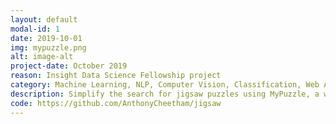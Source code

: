 ```yaml
---
layout: default
modal-id: 1
date: 2019-10-01
img: mypuzzle.png
alt: image-alt
project-date: October 2019
reason: Insight Data Science Fellowship project
category: Machine Learning, NLP, Computer Vision, Classification, Web App
description: Simplify the search for jigsaw puzzles using MyPuzzle, a website harnessing the power of NLP and computer vision techniques to classify and rate puzzles. Made as part of the Insight Data Science Fellowship major project. Website no longer active.
code: https://github.com/AnthonyCheetham/jigsaw
---
```

